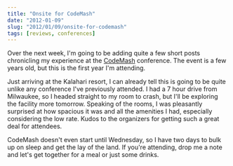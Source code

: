```yaml
---
title: "Onsite for CodeMash"
date: "2012-01-09"
slug: "2012/01/09/onsite-for-codemash"
tags: [reviews, conferences]
---
```

Over the next week, I'm going to be adding quite a few short posts chronicling my experience at the [CodeMash](http://codemash.org) conference. The event is a few years old, but this is the first year I'm attending.

<!--more-->
Just arriving at the Kalahari resort, I can already tell this is going to be quite unlike any conference I've previously attended. I had a 7 hour drive from Milwaukee, so I headed straight to my room to crash, but I'll be exploring the facility more tomorrow. Speaking of the rooms, I was pleasantly surprised at how spacious it was and all the amenities I had, especially considering the low rate. Kudos to the organizers for getting such a great deal for attendees. 

CodeMash doesn't even start until Wednesday, so I have two days to bulk up on sleep and get the lay of the land. If you're attending, drop me a note and let's get together for a meal or just some drinks.
